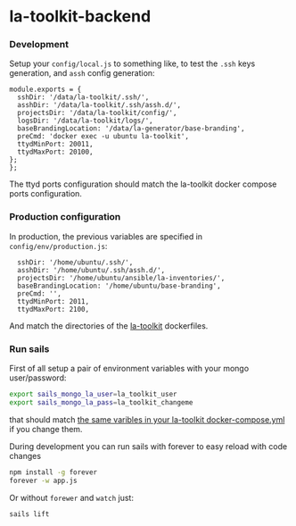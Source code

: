 # la-toolkit-backend

### Development 

Setup your `config/local.js` to something like, to test the `.ssh` keys generation, and `assh` config generation:

```
module.exports = {
  sshDir: '/data/la-toolkit/.ssh/',
  asshDir: '/data/la-toolkit/.ssh/assh.d/',
  projectsDir: '/data/la-toolkit/config/',
  logsDir: '/data/la-toolkit/logs/',
  baseBrandingLocation: '/data/la-generator/base-branding',
  preCmd: 'docker exec -u ubuntu la-toolkit',
  ttydMinPort: 20011,
  ttydMaxPort: 20100,
};
};
```
The ttyd ports configuration should match the la-toolkit docker compose ports configuration.

### Production configuration

In production, the previous variables are specified in `config/env/production.js`:

```
  sshDir: '/home/ubuntu/.ssh/',
  asshDir: '/home/ubuntu/.ssh/assh.d/',
  projectsDir: '/home/ubuntu/ansible/la-inventories/',
  baseBrandingLocation: '/home/ubuntu/base-branding',
  preCmd: '',
  ttydMinPort: 2011,
  ttydMaxPort: 2100,
```

And match the directories of the [la-toolkit](https://github.com/living-atlases/la-toolkit/) dockerfiles.


### Run sails

First of all setup a pair of environment variables with your mongo user/password:

```bash
export sails_mongo_la_user=la_toolkit_user
export sails_mongo_la_pass=la_toolkit_changeme
```
that should match [the same varibles in your la-toolkit docker-compose.yml](https://github.com/living-atlases/la-toolkit/blob/master/docker-compose.yml) if you change them.

During development you can run sails with forever to easy reload with code changes

```bash
npm install -g forever
forever -w app.js
```

Or without `forewer` and `watch` just:


```bash
sails lift
```
